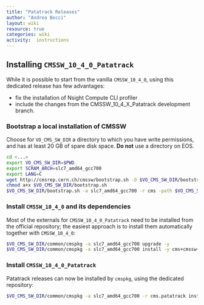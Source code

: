 ```yaml
---
title: "Patatrack Releases"
author: "Andrea Bocci"
layout: wiki
resource: true
categories: wiki
activity:  instructions
---
```


## Installing `CMSSW_10_4_0_Patatrack`
While it is possible to start from the vanilla `CMSSW_10_4_0`, using this dedicated release has few advantages:
  - fix the installation of Nsight Compute CLI profiler
  - include the changes from the CMSSW_10_4_X_Patatrack development branch.

### Bootstrap a local installation of CMSSW
Choose for `VO_CMS_SW_DIR` a directory to which you have write permissions, and has at least 20 GB of spare disk space.
**Do not** use a directory on EOS.

```bash
cd <...>
export VO_CMS_SW_DIR=$PWD
export SCRAM_ARCH=slc7_amd64_gcc700
export LANG=C
wget http://cmsrep.cern.ch/cmssw/bootstrap.sh -O $VO_CMS_SW_DIR/bootstrap.sh
chmod a+x $VO_CMS_SW_DIR/bootstrap.sh
$VO_CMS_SW_DIR/bootstrap.sh -a slc7_amd64_gcc700 -r cms -path $VO_CMS_SW_DIR setup
```

### Install `CMSSW_10_4_0` and its dependencies
Most of the externals for `CMSSW_10_4_0_Patatrack` need to be installed from the official repository; the easiest approach is to install them automatically together with `CMSSW_10_4_0`:
```bash
$VO_CMS_SW_DIR/common/cmspkg -a slc7_amd64_gcc700 upgrade -y
$VO_CMS_SW_DIR/common/cmspkg -a slc7_amd64_gcc700 install -y cms+cmssw+CMSSW_10_4_0
```

### Install `CMSSW_10_4_0_Patatrack`
Patatrack releases can now be installed by `cmspkg`, using the dedicated repository:
```bash
$VO_CMS_SW_DIR/common/cmspkg -a slc7_amd64_gcc700 -r cms.patatrack install -y cms+cmssw+CMSSW_10_4_0_Patatrack
```
